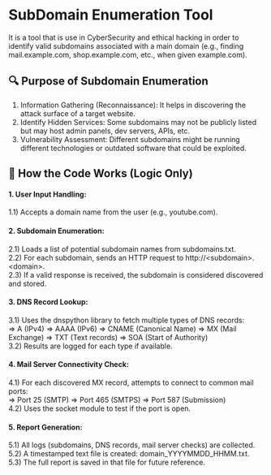 # SubDomain Enumeration Tool
It is a tool that is use in CyberSecurity and ethical hacking in order to identify valid subdomains associated with a main domain (e.g., finding mail.example.com, shop.example.com, etc., when given example.com).

## 🔍 Purpose of Subdomain Enumeration
1. Information Gathering (Reconnaissance): It helps in discovering the attack surface of a target website.
2. Identify Hidden Services: Some subdomains may not be publicly listed but may host admin panels, dev servers, APIs, etc.
3. Vulnerability Assessment: Different subdomains might be running different technologies or outdated software that could be exploited.

## 🔧 How the Code Works (Logic Only)
#### 1. User Input Handling:
1.1) Accepts a domain name from the user (e.g., youtube.com).
#### 2. Subdomain Enumeration:
2.1) Loads a list of potential subdomain names from subdomains.txt.\
2.2) For each subdomain, sends an HTTP request to http://\<subdomain\>.\<domain\>.\
2.3) If a valid response is received, the subdomain is considered discovered and stored.
#### 3. DNS Record Lookup:
3.1) Uses the dnspython library to fetch multiple types of DNS records:\
	=> A (IPv4)
	=> AAAA (IPv6)
	=> CNAME (Canonical Name)
	=> MX (Mail Exchange)
	=> TXT (Text records)
	=> SOA (Start of Authority)\
3.2) Results are logged for each type if available.
#### 4. Mail Server Connectivity Check:
4.1) For each discovered MX record, attempts to connect to common mail ports:\
	=> Port 25 (SMTP)
	=> Port 465 (SMTPS)
	=> Port 587 (Submission)\
4.2) Uses the socket module to test if the port is open.
#### 5. Report Generation:
5.1) All logs (subdomains, DNS records, mail server checks) are collected.\
5.2) A timestamped text file is created: domain_YYYYMMDD_HHMM.txt.\
5.3) The full report is saved in that file for future reference.


